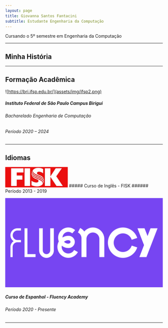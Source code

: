 ```yaml
---
layout: page
title: Giovanna Santos Fantacini
subtitle: Estudante Engenharia da Computação
---
```


<div style="text-align: justify"> Cursando o 5º semestre em Engenharia da Computação
</div>

---

## Minha História
<div style="text-align: justify">  </div>

---

## Formação Acadêmica

![https://bri.ifsp.edu.br/](assets/img/ifsp2.png)
##### Instituto Federal de São Paulo Campus Birigui
###### Bacharelado Engenharia de Computação
###### Período  2020 – 2024

---

## Idiomas 
<img src="assets/img/Fisk.jpeg" alt="FISK" width="200"/>
##### Curso de Inglês - FISK
###### Período  2013 - 2019

![FLUENCYACADEMY](assets/img/FluencyAcademy.png)
##### Curso de Espanhol - Fluency Academy
###### Período  2020 - Presente
---

